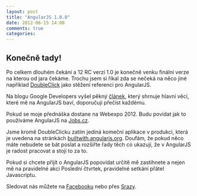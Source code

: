```yaml
---
layout: post
title: "AngularJS 1.0.0"
date: 2012-06-15 14:08
comments: true
categories: 
---
```


## Konečně tady!

Po celkem dlouhém čekání a 12 RC verzí 1.0 je konečně venku finální verze na kterou od jara čekáme. Trochu jsem si říkal zda se nečeká na něco jiné například [DoubleClick](http://blog.angularjs.org/2012/06/doubleclick-super-powered-by-angularjs.html) jako stěžení referenci pro AngularJS. 

<!--more-->

Na blogu Google Developers vyšel pěkný [článek](http://googledevelopers.blogspot.cz/2012/06/better-web-templating-with-angularjs-10.html), který shrnuje hlavní věci, které mě na AngularJS baví, doporučuji přečíst každému. 

Pokud se moje přednáška dostane na Webexpo 2012. Budu povídat jak to používáme AngularJS na [Jobs.cz](http://www.jobs.cz). 

Jsme kromě DoubleClicku zatím jediná komeční aplikace v produkci, která je uvedena na stránkách [builtwith.angularjs.org](http://builtwith.angularjs.org/). Doufám, že pokud něco máte nebudete se bát poslat a rozšiřte řady těch co ukazují, že v AngularJS je radost pracovat a stojí to za to.

Pokud si chcete přijít o AngularJS popovídat určitě mě zastihnete a nejen mě na pravidelné akci Poslední čtvrtek, pravidelné setkání přátel Javascriptu. 

Sledovat nás můžete na [Facebooku](https://www.facebook.com/groups/123334754348651/) nebo přes [Srazy](http://srazy.info/angularjs-meetup/2429).

 